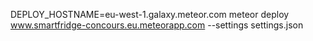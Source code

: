 DEPLOY_HOSTNAME=eu-west-1.galaxy.meteor.com meteor deploy www.smartfridge-concours.eu.meteorapp.com --settings settings.json
